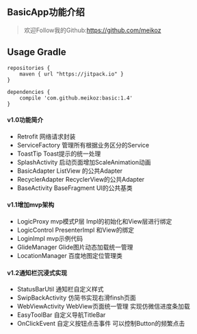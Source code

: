 ## BasicApp功能介绍
>   欢迎Follow我的Github:https://github.com/meikoz

## Usage Gradle
```
repositories {
    maven { url "https://jitpack.io" }
}
```

```
dependencies {
    compile 'com.github.meikoz:basic:1.4'
}
```

#### v1.0功能简介
-   Retrofit            网络请求封装
-   ServiceFactory      管理所有根据业务区分的Service
-   ToastTip            Toast提示的统一处理
-   SplashActivity      启动页面增加ScaleAnimation动画
-   BasicAdapter        ListView 的公共Adapter
-   RecyclerAdapter     RecyclerView的公共Adapter
-   BaseActivity        BaseFragment UI的公共基类


#### v1.1增加mvp架构
-   LogicProxy          mvp模式P层 Impl的初始化和View层进行绑定
-   LogicControl        PresenterImpl 和View的绑定
-   LoginImpl           mvp示例代码
-   GlideManager        Glide图片动态加载统一管理
-   LocationManager     百度地图定位管理类

#### v1.2通知栏沉浸式实现
-   StatusBarUtil       通知栏自定义样式
-   SwipBackActivity    仿简书实现右滑finsh页面 
-   WebViewActivity     WebView页面统一管理 实现仿微信进度条加载
-   EasyToolBar         自定义导航TitleBar
-   OnClickEvent        自定义按钮点击事件 可以控制Button的频繁点击
